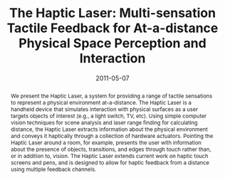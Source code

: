 ---
abstract: |-
  We present the Haptic Laser, a system for providing a range of tactile sensations to represent a physical environment at-a-distance. The Haptic Laser is a handheld device that simulates interaction with physical surfaces as a user targets objects of interest (e.g., a light switch, TV, etc). Using simple computer vision techniques for scene analysis and laser range finding for calculating distance, the Haptic Laser extracts information about the physical environment and conveys it haptically through a collection of hardware actuators. Pointing the Haptic Laser around a room, for example, presents the user with information about the presence of objects, transitions, and edges through touch rather than, or in addition to, vision. The Haptic Laser extends current work on haptic touch screens and pens, and is designed to allow for haptic feedback from a distance using multiple feedback channels.
authors:
- ianacci
- turnquist
- Daniel Avrahami
- patel
bibtex: |-
  @inproceedings{Iannacci:2011:HLM:1978942.1979239,
   author = {Iannacci, Francis and Turnquist, Erik and Avrahami, Daniel and Patel, Shwetak N.},
   title = {The Haptic Laser: Multi-sensation Tactile Feedback for At-a-distance Physical Space Perception and Interaction},
   booktitle = {Proceedings of the SIGCHI Conference on Human Factors in Computing Systems},
   series = {CHI '11},
   year = {2011},
   isbn = {978-1-4503-0228-9},
   location = {Vancouver, BC, Canada},
   pages = {2047--2050},
   numpages = {4},
   url = {http://doi.acm.org/10.1145/1978942.1979239},
   doi = {10.1145/1978942.1979239},
   acmid = {1979239},
   publisher = {ACM},
   address = {New York, NY, USA},
   keywords = {at-a-distance interaction, computer vision, haptic feedback, motor control, ubiquitous computing},
  }
caption: ''
citation: |-
  Francis Iannacci, Erik Turnquist, Daniel Avrahami, and Shwetak N. Patel. 2011. The haptic laser: multi-sensation tactile feedback for at-a-distance physical space perception and interaction.  In Proceedings of the SIGCHI Conference on Human Factors in Computing Systems (CHI '11). ACM, New York, NY, USA,  2047-2050. DOI=http://dx.doi.org/10.1145/1978942.1979239
conference: Conference on Human Factors in Computing Systems (CHI), 2011
date: '2011-05-07'
image: ''
pdf: /pdfs/the-haptic-laser.pdf
thumbnail: ''
title: 'The Haptic Laser: Multi-sensation Tactile Feedback for At-a-distance Physical
  Space Perception and Interaction'
video: ''
video_embed: ''
redirect_from: /projects/HapticLaser/
---